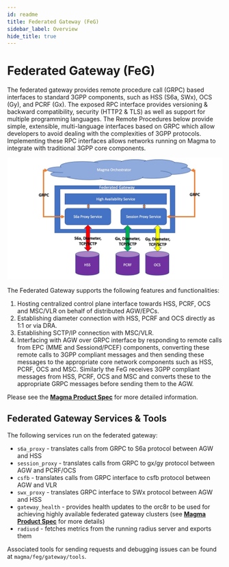 ```yaml
---
id: readme
title: Federated Gateway (FeG)
sidebar_label: Overview
hide_title: true
---
```

# Federated Gateway (FeG)
The federated gateway provides remote procedure call (GRPC) based interfaces to standard 3GPP components, such as
HSS (S6a, SWx), OCS (Gy), and PCRF (Gx). The exposed RPC interface provides versioning & backward compatibility,
security (HTTP2 & TLS) as well as support for multiple programming languages. The Remote Procedures below provide
simple, extensible, multi-language interfaces based on GRPC which allow developers to avoid dealing with the
complexities of 3GPP protocols. Implementing these RPC interfaces allows networks running on Magma to integrate
with traditional 3GPP core components.

![Federated Gateway architecture diagram](https://github.com/facebookincubator/magma/blob/master/docs/readmes/assets/federated_gateway_diagram.png)

The Federated Gateway supports the following features and functionalities:

1. Hosting centralized control plane interface towards HSS, PCRF, OCS and MSC/VLR on behalf of distributed AGW/EPCs.
2. Establishing diameter connection with HSS, PCRF and OCS directly as 1:1 or via DRA.
3. Establishing SCTP/IP connection with MSC/VLR.
4. Interfacing with AGW over GRPC interface by responding to remote calls from EPC (MME and Sessiond/PCEF) components,
    converting these remote calls to 3GPP compliant messages and then sending these messages to the appropriate core network
    components such as HSS, PCRF, OCS and MSC.  Similarly the FeG receives 3GPP compliant messages from HSS, PCRF, OCS and MSC
    and converts these to the appropriate GRPC messages before sending them to the AGW.



Please see the **[Magma Product Spec](https://github.com/facebookincubator/magma/blob/master/docs/Magma_Specs_V1.1.pdf)** for more detailed information.

## Federated Gateway Services & Tools

The following services run on the federated gateway:
 - `s6a_proxy` - translates calls from GRPC to S6a protocol between AGW and HSS
 - `session_proxy` - translates calls from GRPC to gx/gy protocol between AGW and PCRF/OCS
 - `csfb` - translates calls from GRPC interface to csfb protocol between AGW and VLR
 - `swx_proxy` - translates GRPC interface to SWx protocol between AGW and HSS
 - `gateway_health` - provides health updates to the orc8r to be used for
 achieving highly available federated gateway clusters (see **[Magma Product Spec](https://github.com/facebookincubator/magma/blob/master/docs/Magma_Specs_V1.1.pdf)**
 for more details)
 - `radiusd` - fetches metrics from the running radius server and exports them

Associated tools for sending requests and debugging issues can be found
at `magma/feg/gateway/tools`.

